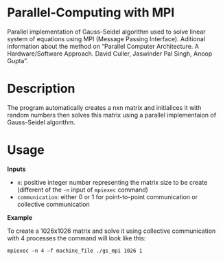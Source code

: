# Parallel-Computing with MPI

Parallel implementation of Gauss-Seidel algorithm used to solve linear system of equations using MPI (Message Passing Interface). Aditional information about the method on “Parallel Computer Architecture. A Hardware/Software Approach. David Culler, Jaswinder Pal Singh, Anoop Gupta”.

# Description

The program automatically creates a nxn matrix and initialices it with random numbers then solves this matrix using a parallel implementaion of Gauss-Seidel algorithm.

# Usage

**Inputs** 

- ```n```: positive integer number representing the matrix size to be create (different of the ```-n``` input of ```mpiexec``` command)
- ```communication```: either 0 or 1 for point-to-point communication or collective communication

**Example**

To create a 1026x1026 matrix and solve it using collective communication with 4 processes the command will look like this:

```mpiexec –n 4 –f machine_file ./gs_mpi 1026 1```




